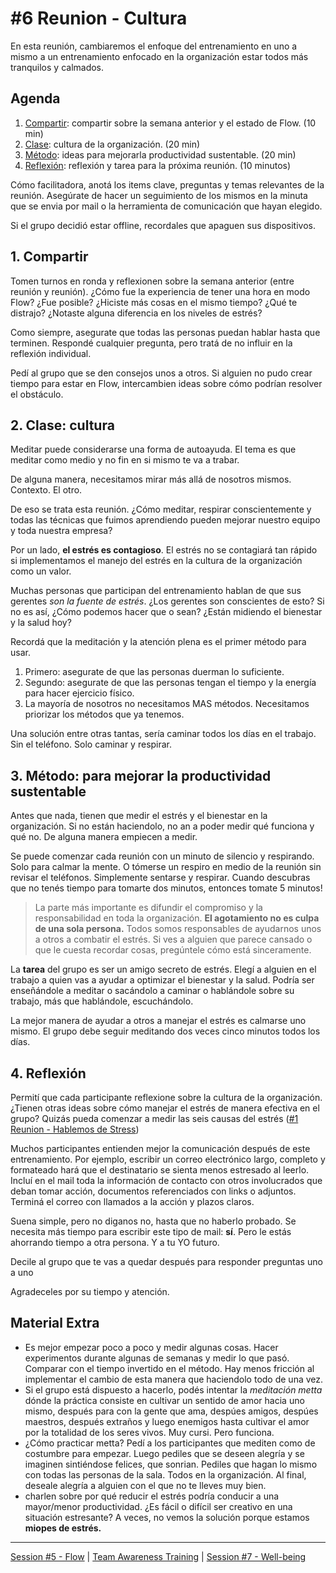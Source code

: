 # #6 Reunion - Cultura

En esta reunión, cambiaremos el enfoque del entrenamiento en uno a mismo a un entrenamiento enfocado en la organización estar todos más tranquilos y calmados.

## Agenda
1. [Compartir](#_1-compartir): compartir sobre la semana anterior y el estado de Flow. (10 min)
2. [Clase](#_2-clase-cultura): cultura de la organización. (20 min)
3. [Método](#_3-metodo-para-mejorar-la-productividad-sustentable): ideas para mejorarla productividad sustentable. (20 min)
4. [Reflexión](#_4-reflexión): reflexión y tarea para la próxima reunión. (10 minutos)

Cómo facilitadora, anotá los items clave, preguntas y temas relevantes de la reunión. Asegúrate de hacer un seguimiento de los mismos en la minuta que se envia por mail o la herramienta de comunicación que hayan elegido.

Si el grupo decidió estar offline, recordales que apaguen sus dispositivos.

## 1. Compartir
Tomen turnos en ronda y reflexionen sobre la semana anterior (entre reunión y reunión). ¿Cómo fue la experiencia de tener una hora en modo Flow? ¿Fue posible? ¿Hiciste más cosas en el mismo tiempo? ¿Qué te distrajo? ¿Notaste alguna diferencia en los niveles de estrés?

Como siempre, asegurate que todas las personas puedan hablar hasta que terminen. Respondé cualquier pregunta, pero tratá de no influir en la reflexión individual. 

Pedí al grupo que se den consejos unos a otros. Si alguien no pudo crear tiempo para estar en Flow, intercambien ideas sobre cómo podrían resolver el obstáculo.

## 2. Clase: cultura
Meditar puede considerarse una forma de autoayuda. El tema es que meditar como medio y no fin en si mismo te va a trabar.

De alguna manera, necesitamos mirar más allá de nosotros mismos. Contexto. El otro.

De eso se trata esta reunión. ¿Cómo meditar, respirar conscientemente y todas las técnicas que fuimos aprendiendo pueden mejorar nuestro equipo y toda nuestra empresa?

Por un lado, **el estrés es contagioso**. El estrés no se contagiará tan rápido si implementamos el manejo del estrés en la cultura de la organización como un valor.

Muchas personas que participan del entrenamiento hablan de que sus gerentes *son la fuente de estrés*. ¿Los gerentes son conscientes de esto? Si no es así, ¿Cómo podemos hacer que o sean? ¿Están midiendo el bienestar y la salud hoy?

Recordá que la meditación y la atención plena es el primer método para usar. 
1. Primero: asegurate de que las personas duerman lo suficiente.
2. Segundo: asegurate de que las personas tengan el tiempo y la energía para hacer ejercicio físico. 
3. La mayoría de nosotros no necesitamos MAS métodos. Necesitamos priorizar los métodos que ya tenemos.

Una solución entre otras tantas, sería caminar todos los días en el trabajo. Sin el teléfono. Solo caminar y respirar.

## 3. Método: para mejorar la productividad sustentable

Antes que nada, tienen que medir el estrés y el bienestar en la organización. Si no están haciendolo, no an a poder medir qué funciona y qué no. De alguna manera empiecen a medir.

Se puede comenzar cada reunión con un minuto de silencio y respirando. Solo para calmar la mente. O tómerse un respiro en medio de la reunión sin revisar el teléfonos. Simplemente sentarse y respirar. Cuando descubras que no tenés tiempo para tomarte dos minutos, entonces tomate 5 minutos!

> La parte más importante es difundir el compromiso y la responsabilidad en toda la organización. **El agotamiento no es culpa de una sola persona.** Todos somos responsables de ayudarnos unos a otros a combatir el estrés. Si ves a alguien que parece cansado o que le cuesta recordar cosas, pregúntele cómo está sinceramente.

La **tarea** del grupo es ser un amigo secreto de estrés. Elegí a alguien en el trabajo a quien vas a ayudar a optimizar el bienestar y la salud. Podría ser enseñándole a meditar o sacándolo a caminar o hablándole sobre su trabajo, más que hablándole, escuchándolo.

La mejor manera de ayudar a otros a manejar el estrés es calmarse uno mismo. El grupo debe seguir meditando dos veces cinco minutos todos los días.

## 4. Reflexión
Permití que cada participante reflexione sobre la cultura de la organización. ¿Tienen otras ideas sobre cómo manejar el estrés de manera efectiva en el grupo? Quizás pueda comenzar a medir las seis causas del estrés ([#1 Reunion - Hablemos de Stress](/templates/reunion-01-stress.md#agenda))

Muchos participantes entienden mejor la comunicación después de este entrenamiento. 
Por ejemplo, escribir un correo electrónico largo, completo y formateado hará que el destinatario se sienta menos estresado al leerlo. Incluí en el mail toda la información de contacto con otros involucrados que deban tomar acción, documentos referenciados con links o adjuntos. Terminá el correo con llamados a la acción y plazos claros.

Suena simple, pero no diganos no, hasta que no haberlo probado. Se necesita más tiempo para escribir este tipo de mail: **sí**. Pero le estás ahorrando tiempo a otra persona. Y a tu YO futuro.

Decile al grupo que te vas a quedar después para responder preguntas uno a uno 

Agradeceles por su tiempo y atención.

## Material Extra 
- Es mejor empezar poco a poco y medir algunas cosas. Hacer experimentos durante algunas de semanas y medir lo que pasó. Comparar con el tiempo invertido en el método. Hay menos fricción al implementar el cambio de esta manera que haciendolo todo de una vez.
- Si el grupo está dispuesto a hacerlo, podés intentar la *meditación metta* dónde la práctica consiste en cultivar un sentido de amor hacia uno mismo, después para con la gente que ama, despúes amigos, despúes maestros, después extraños y luego enemigos hasta cultivar el amor por la totalidad de los seres vivos. Muy cursi. Pero funciona.
- ¿Cómo practicar metta? Pedí a los participantes que mediten como de costumbre para empezar. Luego pediles que se deseen alegría y se imaginen sintiéndose felices, que sonrian. Pediles que hagan lo mismo con todas las personas de la sala. Todos en la organización. Al final, deseale alegría a alguien con el que no te lleves muy bien.
- charlen sobre por qué reducir el estrés podría conducir a una mayor/menor productividad. ¿Es fácil o difícil ser creativo en una situación estresante? A veces, no vemos la solución porque estamos **miopes de estrés.**

***

[Session #5 - Flow](session-05-flow.md#agenda) | [Team Awareness Training](../../..) | [Session #7 - Well-being](session-07-well-being.md#agenda)
